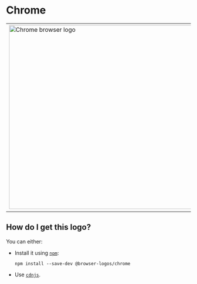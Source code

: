 # Chrome

<table>
    <tr height=512>
        <td>
            <a href="https://github.com/alrra/browser-logos/tree/fe67c07fd39322ac5378f63f9f9d50422d7658b7/src/chrome">
                <img width=500 src="https://raw.githubusercontent.com/alrra/browser-logos/fe67c07fd39322ac5378f63f9f9d50422d7658b7/src/chrome/chrome.svg?sanitize=true" alt="Chrome browser logo">
            </a>
        </td>
    </tr>
</table>

## How do I get this logo?

You can either:

* Install it using [`npm`][npm]:

  `npm install --save-dev @browser-logos/chrome`

* Use [`cdnjs`][cdnjs].

<!-- Link labels: -->

[cdnjs]: https://cdnjs.com/libraries/browser-logos
[npm]: https://www.npmjs.com/
